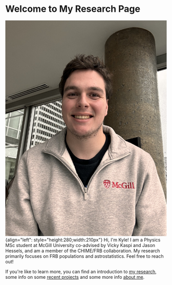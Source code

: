# Welcome to My Research Page


![Kyle McGregor](./media/headshot.jpeg "Kyle McGregor"){align="left": style="height:280;width:210px"}
Hi, I'm Kyle! I am a Physics MSc student at McGill University co-advised by Vicky Kaspi and Jason Hessels, and am a member of the CHIME/FRB collaboration. My research primarily focuses on FRB populations and astrostatistics. Feel free to reach out!

If you're like to learn more, you can find an introduction to [my research](./research/index.md), some info on some [recent projects](./projects/index.md) and some more info [about me](./about/index.md).